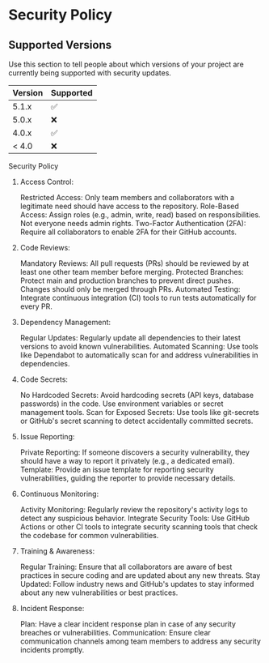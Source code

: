 # Security Policy

## Supported Versions

Use this section to tell people about which versions of your project are
currently being supported with security updates.

| Version | Supported          |
| ------- | ------------------ |
| 5.1.x   | :white_check_mark: |
| 5.0.x   | :x:                |
| 4.0.x   | :white_check_mark: |
| < 4.0   | :x:                |
Security Policy
1. Access Control:

    Restricted Access: Only team members and collaborators with a legitimate need should have access to the repository.
    Role-Based Access: Assign roles (e.g., admin, write, read) based on responsibilities. Not everyone needs admin rights.
    Two-Factor Authentication (2FA): Require all collaborators to enable 2FA for their GitHub accounts.

2. Code Reviews:

    Mandatory Reviews: All pull requests (PRs) should be reviewed by at least one other team member before merging.
    Protected Branches: Protect main and production branches to prevent direct pushes. Changes should only be merged through PRs.
    Automated Testing: Integrate continuous integration (CI) tools to run tests automatically for every PR.

3. Dependency Management:

    Regular Updates: Regularly update all dependencies to their latest versions to avoid known vulnerabilities.
    Automated Scanning: Use tools like Dependabot to automatically scan for and address vulnerabilities in dependencies.

4. Code Secrets:

    No Hardcoded Secrets: Avoid hardcoding secrets (API keys, database passwords) in the code. Use environment variables or secret management tools.
    Scan for Exposed Secrets: Use tools like git-secrets or GitHub's secret scanning to detect accidentally committed secrets.

5. Issue Reporting:

    Private Reporting: If someone discovers a security vulnerability, they should have a way to report it privately (e.g., a dedicated email).
    Template: Provide an issue template for reporting security vulnerabilities, guiding the reporter to provide necessary details.

6. Continuous Monitoring:

    Activity Monitoring: Regularly review the repository's activity logs to detect any suspicious behavior.
    Integrate Security Tools: Use GitHub Actions or other CI tools to integrate security scanning tools that check the codebase for common vulnerabilities.

7. Training & Awareness:

    Regular Training: Ensure that all collaborators are aware of best practices in secure coding and are updated about any new threats.
    Stay Updated: Follow industry news and GitHub's updates to stay informed about any new vulnerabilities or best practices.

8. Incident Response:

    Plan: Have a clear incident response plan in case of any security breaches or vulnerabilities.
    Communication: Ensure clear communication channels among team members to address any security incidents promptly.
